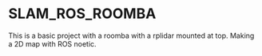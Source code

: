 # SLAM_ROS_ROOMBA
This is a basic project with a roomba with a rplidar mounted at top. Making a 2D map with ROS noetic.
